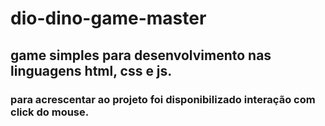 # dio-dino-game-master
## game simples para desenvolvimento nas linguagens html, css e js.
### para acrescentar ao projeto foi disponibilizado interação com click do mouse.
